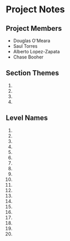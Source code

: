 # Project Notes

## Project Members
- Douglas O'Meara
- Saul Torres
- Alberto Lopez-Zapata
- Chase Booher

## Section Themes
1.
2.
3.
4.

## Level Names
1.
2.
3.
4.
5.
6.
7.
8.
9.
10.
11.
12.
13.
14.
15.
16.
17.
18.
19.
20.
